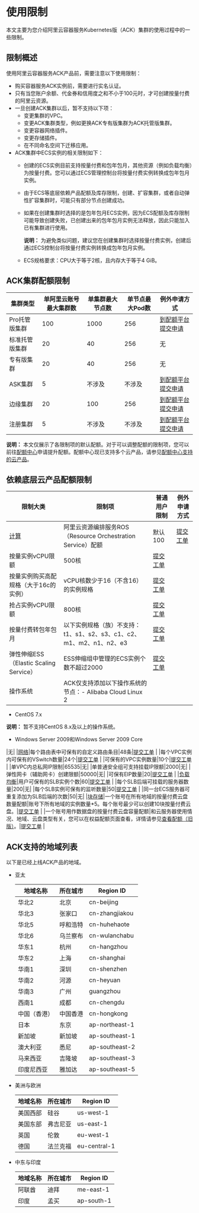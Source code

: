 # 使用限制

本文主要为您介绍阿里云容器服务Kubernetes版（ACK）集群的使用过程中的一些限制。

## 限制概述

使用阿里云容器服务ACK产品前，需要注意以下使用限制：

-   购买容器服务ACK实例前，需要进行实名认证。
-   只有当您账户余额、代金券和信用度之和不小于100元时，才可创建按量付费的阿里云资源。
-   一旦创建ACK集群以后，暂不支持以下项：
    -   变更集群的VPC。
    -   变更ACK集群类型，例如更换ACK专有版集群为ACK托管版集群。
    -   变更容器网络插件。
    -   变更存储插件。
    -   在不同命名空间下迁移应用。
-   ACK集群中ECS实例的相关限制如下：
    -   创建的ECS实例目前支持按量付费和包年包月，其他资源（例如负载均衡）为按量付费。您可以通过ECS管理控制台将按量付费实例转换成包年包月实例。
    -   由于ECS等底层依赖产品配额及库存限制，创建、扩容集群，或者自动弹性扩容集群时，可能只有部分节点创建成功。
    -   如果在创建集群时选择的是包年包月ECS实例，因为ECS配额及库存限制可能导致创建失败，已创建出来的包年包月实例无法释放，因此只能加入已有集群进行使用。

        **说明：** 为避免类似问题，建议您在创建集群时选择按量付费实例，创建后通过ECS控制台将按量付费实例转换成包年包月实例。

    -   ECS规格要求：CPU大于等于2核，且内存大于等于4 GiB。

## ACK集群配额限制

|集群类型|单阿里云账号最大集群数|单集群最大节点数|单节点最大Pod数|例外申请方式|
|----|-----------|--------|---------|------|
|Pro托管版集群|100|1000|256|[到配额平台提交申请](https://quotas.console.aliyun.com/products/csk/quotas) |
|标准托管版集群|20|40|256|无|
|专有版集群|20|40|256|无|
|ASK集群|5|不涉及|不涉及|[到配额平台提交申请](https://quotas.console.aliyun.com/products/csk/quotas) |
|边缘集群|20|100|256|[到配额平台提交申请](https://quotas.console.aliyun.com/products/csk/quotas) |
|注册集群|5|不涉及|不涉及|[到配额平台提交申请](https://quotas.console.aliyun.com/products/csk/quotas) |

**说明：** 本文仅展示了各限制项的默认配额。对于可以调整配额的限制项，您可以前往[配额中心](https://quotas.console.aliyun.com)申请提升配额。配额中心现已支持多个云产品，请参见[配额中心支持的云产品]()。

## 依赖底层云产品配额限制

|限制大类|限制项|普通用户限制|例外申请方式|
|----|---|------|------|
|[计算](/cn.zh-CN/产品简介/使用限制.md)|阿里云资源编排服务ROS（Resource Orchestration Service）配额|默认100|[提交工单](https://selfservice.console.aliyun.com/ticket/createIndex) |
|按量实例vCPU限额|500核|[提交工单](https://selfservice.console.aliyun.com/ticket/createIndex) |
|按量实例购买高配规格（大于16c的实例）|vCPU核数少于16（不含16）的实例规格|[提交工单](https://selfservice.console.aliyun.com/ticket/createIndex) |
|抢占实例vCPU限额|800核|[提交工单](https://selfservice.console.aliyun.com/ticket/createIndex) |
|按量付费转包年包月|以下实例规格（族）不支持：t1、s1、s2、s3、c1、c2、m1、m2、n1、n2、e3|[提交工单](https://selfservice.console.aliyun.com/ticket/createIndex) |
|弹性伸缩ESS（Elastic Scaling Service）|ESS伸缩组中管理的ECS实例个数不超过2000|[提交工单](https://selfservice.console.aliyun.com/ticket/createIndex) |
|操作系统|ACK仅支持添加以下操作系统的节点：-   Alibaba Cloud Linux 2
-   CentOS 7.x

**说明：** 暂不支持CentOS 8.x及以上的操作系统。

-   Windows Server 2009和Windows Server 2009 Core

|无|
|[网络](/cn.zh-CN/产品简介/使用限制/限制与配额.md)|每个路由表中可保有的自定义路由条目|48条|[提交工单](https://selfservice.console.aliyun.com/ticket/createIndex) |
|每个VPC实例内可保有的VSwitch数量|24个|[提交工单](https://selfservice.console.aliyun.com/ticket/createIndex) |
|可保有的VPC实例数量|10个|[提交工单](https://selfservice.console.aliyun.com/ticket/createIndex) |
|单VPC内总私网IP限制|65535|无|
|单普通安全组可支持挂载IP限额|2000|无|
|弹性网卡（辅助网卡）创建限额|50000|无|
|可保有EIP数量|20|[提交工单](https://selfservice.console.aliyun.com/ticket/createIndex) |
|[负载均衡](/cn.zh-CN/传统型负载均衡CLB/CLB用户指南/产品限制/使用限制.md)|用户可保有的SLB实例个数|60|[提交工单](https://selfservice.console.aliyun.com/ticket/createIndex) |
|每个SLB后端可挂载的服务器数量|200|无|
|每个SLB实例可保有的监听数量|50|[提交工单](https://selfservice.console.aliyun.com/ticket/createIndex) |
|同一台ECS服务器可重复添加为SLB后端的次数|50|无|
|[块存储](/cn.zh-CN/产品简介/使用限制.md)|一个账号在所有地域的按量付费云盘数量配额|账号下所有地域的实例数量\*5。每个账号最少可以创建10块按量付费云盘。|[提交工单](https://selfservice.console.aliyun.com/ticket/createIndex) |
|一个账号用作数据盘的按量付费云盘容量配额|和云服务器使用情况、地域、云盘类型有关，您可以在权益配额页面查看，详情请参见[查看配额（旧版）]()。|[提交工单](https://selfservice.console.aliyun.com/ticket/createIndex) |

## ACK支持的地域列表

以下是已经上线ACK产品的地域。

-   亚太

    |地域名称|所在城市|Region ID|
    |----|----|---------|
    |华北2|北京|cn-beijing|
    |华北3|张家口|cn-zhangjiakou|
    |华北5|呼和浩特|cn-huhehaote|
    |华北6|乌兰察布|cn-wulanchabu|
    |华东1|杭州|cn-hangzhou|
    |华东2|上海|cn-shanghai|
    |华南1|深圳|cn-shenzhen|
    |华南2|河源|cn-heyuan|
    |华南3|广州|guangzhou|
    |西南1|成都|cn-chengdu|
    |中国（香港）|中国香港|cn-hongkong|
    |日本|东京|ap-northeast-1|
    |新加坡|新加坡|ap-southeast-1|
    |澳大利亚|悉尼|ap-southeast-2|
    |马来西亚|吉隆坡|ap-southeast-3|
    |印度尼西亚|雅加达|ap-southeast-5|

-   美洲与欧洲

    |地域名称|所在城市|Region ID|
    |----|----|---------|
    |美国西部|硅谷|us-west-1|
    |美国东部|弗吉尼亚|us-east-1|
    |英国|伦敦|eu-west-1|
    |德国|法兰克福|eu-central-1|

-   中东与印度

    |地域名称|所在城市|Region ID|
    |----|----|---------|
    |阿联酋|迪拜|me-east-1|
    |印度|孟买|ap-south-1|


